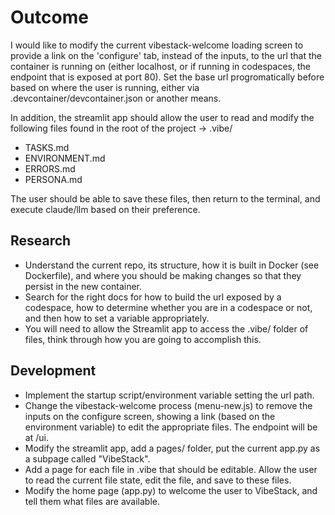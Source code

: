 # Outcome
I would like to modify the current vibestack-welcome loading screen to provide a link on the 'configure' tab, instead of the inputs, to the url that the container is running on (either localhost, or if running in codespaces, the endpoint that is exposed at port 80). Set the base url progromatically before based on where the user is running, either via .devcontainer/devcontainer.json or another means. 

In addition, the streamlit app should allow the user to read and modify the following files found in the root of the project -> .vibe/ 
- TASKS.md
- ENVIRONMENT.md
- ERRORS.md
- PERSONA.md

The user should be able to save these files, then return to the terminal, and execute claude/llm based on their preference. 

## Research 
- Understand the current repo, its structure, how it is built in Docker (see Dockerfile), and where you should be making changes so that they persist in the new container. 
- Search for the right docs for how to build the url exposed by a codespace, how to determine whether you are in a codespace or not, and then how to set a variable appropriately. 
- You will need to allow the Streamlit app to access the .vibe/ folder of files, think through how you are going to accomplish this. 

## Development 
- Implement the startup script/environment variable setting the url path. 
- Change the vibestack-welcome process (menu-new.js) to remove the inputs on the configure screen, showing a link (based on the environment variable) to edit the appropriate files. The endpoint will be at /ui. 
- Modify the streamlit app, add a pages/ folder, put the current app.py as a subpage called "VibeStack". 
- Add a page for each file in .vibe that should be editable. Allow the user to read the current file state, edit the file, and save to these files. 
- Modify the home page (app.py) to welcome the user to VibeStack, and tell them what files are available. 
